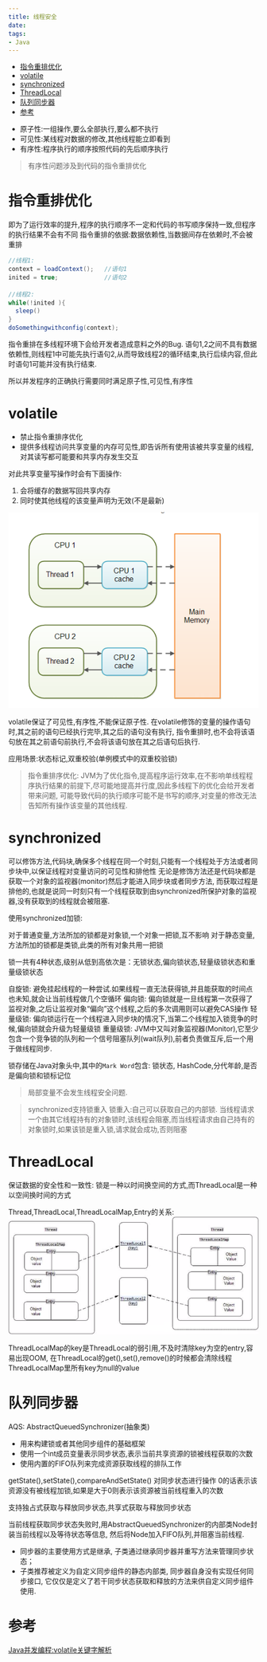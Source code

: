 ```yaml
---
title: 线程安全
date: 
tags:
- Java
---
```

<!-- TOC -->

- [指令重排优化](#指令重排优化)
- [volatile](#volatile)
- [synchronized](#synchronized)
- [ThreadLocal](#threadlocal)
- [队列同步器](#队列同步器)
- [参考](#参考)

<!-- /TOC -->


* 原子性:一组操作,要么全部执行,要么都不执行
* 可见性:某线程对数据的修改,其他线程能立即看到
* 有序性:程序执行的顺序按照代码的先后顺序执行

> 有序性问题涉及到代码的指令重排优化

# 指令重排优化

即为了运行效率的提升,程序的执行顺序不一定和代码的书写顺序保持一致,但程序的执行结果不会有不同
指令重排的依据:数据依赖性,当数据间存在依赖时,不会被重排

```Java
//线程1:
context = loadContext();   //语句1
inited = true;             //语句2

//线程2:
while(!inited ){
  sleep()
}
doSomethingwithconfig(context);
```
指令重排在多线程环境下会给开发者造成意料之外的Bug.
语句1,2之间不具有数据依赖性,则线程1中可能先执行语句2,从而导致线程2的循环结束,执行后续内容,但此时语句1可能并没有执行结束.

所以并发程序的正确执行需要同时满足原子性,可见性,有序性

# volatile

* 禁止指令重排序优化
* 提供多线程访问共享变量的内存可见性,即告诉所有使用该被共享变量的线程,对其读写都可能要和共享内存发生交互

对此共享变量写操作时会有下面操作:

1. 会将缓存的数据写回共享内存
2. 同时使其他线程的该变量声明为无效(不是最新)

![](./img/volatile.png)

volatile保证了可见性,有序性,不能保证原子性.
在volatile修饰的变量的操作语句时,其之前的语句已经执行完毕,其之后的语句没有执行,
指令重排时,也不会将该语句放在其之前语句前执行,不会将该语句放在其之后语句后执行.

应用场景:状态标记,双重校验(单例模式中的双重校验锁)

> 指令重排序优化:
> JVM为了优化指令,提高程序运行效率,在不影响单线程程序执行结果的前提下,尽可能地提高并行度,因此多线程下的优化会给开发者带来问题,
> 可能导致代码的执行顺序可能不是书写的顺序,对变量的修改无法告知所有操作该变量的其他线程.

# synchronized

可以修饰方法,代码块,确保多个线程在同一个时刻,只能有一个线程处于方法或者同步块中,以保证线程对变量访问的可见性和排他性
无论是修饰方法还是代码块都是获取一个对象的监视器(monitor)然后才能进入同步块或者同步方法,
而获取过程是排他的,也就是说同一时刻只有一个线程获取到由synchronized所保护对象的监视器,没有获取到的线程就会被阻塞.

使用synchronized加锁:

对于普通变量,方法所加的锁都是对象锁,一个对象一把锁,互不影响
对于静态变量,方法所加的锁都是类锁,此类的所有对象共用一把锁

锁一共有4种状态,级别从低到高依次是：无锁状态,偏向锁状态,轻量级锁状态和重量级锁状态

自旋锁: 避免挂起线程的一种尝试.如果线程一直无法获得锁,并且能获取的时间点也未知,就会让当前线程做几个空循环
偏向锁: 偏向锁就是一旦线程第一次获得了监视对象,之后让监视对象“偏向”这个线程,之后的多次调用则可以避免CAS操作
轻量级锁: 偏向锁运行在一个线程进入同步块的情况下,当第二个线程加入锁竞争的时候,偏向锁就会升级为轻量级锁
重量级锁: JVM中又叫对象监视器(Monitor),它至少包含一个竞争锁的队列和一个信号阻塞队列(wait队列),前者负责做互斥,后一个用于做线程同步.

锁存储在Java对象头中,其中的`Mark Word`包含: 锁状态, HashCode,分代年龄,是否是偏向锁和锁标记位

> 局部变量不会发生线程安全问题.

> synchronized支持锁重入
> 锁重入:自己可以获取自己的内部锁.
> 当线程请求一个由其它线程持有的对象锁时,该线程会阻塞,而当线程请求由自己持有的对象锁时,如果该锁是重入锁,请求就会成功,否则阻塞

# ThreadLocal


保证数据的安全性和一致性:
锁是一种以时间换空间的方式,而ThreadLocal是一种以空间换时间的方式

Thread,ThreadLocal,ThreadLocalMap,Entry的关系:
![](./img/threadlocal.png)

ThreadLocalMap的key是ThreadLocal的弱引用,不及时清除key为空的entry,容易出现OOM,
在ThreadLocal的get(),set(),remove()的时候都会清除线程ThreadLocalMap里所有key为null的value


# 队列同步器

AQS: AbstractQueuedSynchronizer(抽象类)

* 用来构建锁或者其他同步组件的基础框架
* 使用一个int成员变量表示同步状态,表示当前共享资源的锁被线程获取的次数
* 使用内置的FIFO队列来完成资源获取线程的排队工作

getState(),setState(),compareAndSetState() 对同步状态进行操作
0的话表示该资源没有被线程加锁,如果是大于0则表示该资源被当前线程重入的次数

支持独占式获取与释放同步状态,共享式获取与释放同步状态

当前线程获取同步状态失败时,用AbstractQueuedSynchronizer的内部类Node封装当前线程以及等待状态等信息,
然后将Node加入FIFO队列,并阻塞当前线程.

* 同步器的主要使用方式是继承, 子类通过继承同步器并重写方法来管理同步状态；
* 子类推荐被定义为自定义同步组件的静态内部类, 同步器自身没有实现任何同步接口, 它仅仅是定义了若干同步状态获取和释放的方法来供自定义同步组件使用.


# 参考

[Java并发编程:volatile关键字解析](http://www.cnblogs.com/dolphin0520/p/3920373.html)